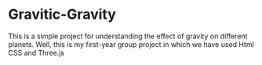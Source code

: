 # Gravitic-Gravity
This is a simple project for understanding the effect of gravity on different planets. Well, this is my first-year group project in which we have used Html CSS and Three.js 
